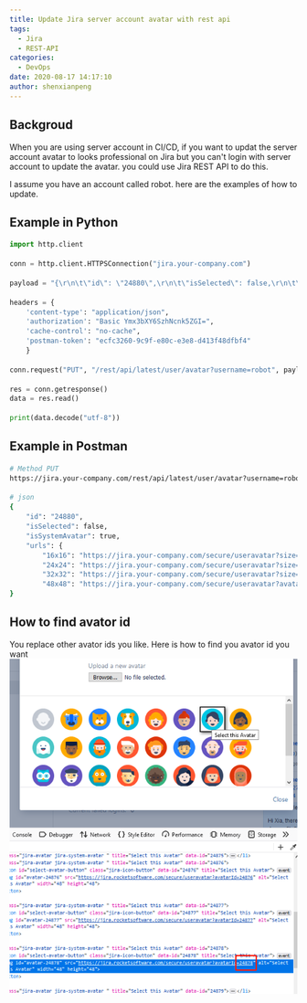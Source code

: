 ```yaml
---
title: Update Jira server account avatar with rest api
tags:
  - Jira
  - REST-API
categories:
  - DevOps
date: 2020-08-17 14:17:10
author: shenxianpeng
---
```


## Backgroud

When you are using server account in CI/CD, if you want to updat the server account avatar to looks professional on Jira but you can't login with server account to update the avatar. you could use Jira REST API to do this.

I assume you have an account called robot. here are the examples of how to update.

## Example in Python

```python
import http.client

conn = http.client.HTTPSConnection("jira.your-company.com")

payload = "{\r\n\t\"id\": \"24880\",\r\n\t\"isSelected\": false,\r\n\t\"isSystemAvatar\": true,\r\n\t\"urls\": {\r\n\t\t\"16x16\": \"https://jira.your-company.com/secure/useravatar?size=xsmall&avatarId=24880\",\r\n\t\t\"24x24\": \"https://jira.your-company.com/secure/useravatar?size=small&avatarId=24880\",\r\n\t\t\"32x32\": \"https://jira.your-company.com/secure/useravatar?size=medium&avatarId=24880\",\r\n\t\t\"48x48\": \"https://jira.your-company.com/secure/useravatar?avatarId=24880\"}\r\n}"

headers = {
    'content-type': "application/json",
    'authorization': "Basic Ymx3bXY6SzhNcnk5ZGI=",
    'cache-control': "no-cache",
    'postman-token': "ecfc3260-9c9f-e80c-e3e8-d413f48dfbf4"
    }

conn.request("PUT", "/rest/api/latest/user/avatar?username=robot", payload, headers)

res = conn.getresponse()
data = res.read()

print(data.decode("utf-8"))
```

## Example in Postman

<!-- more -->

```bash
# Method PUT
https://jira.your-company.com/rest/api/latest/user/avatar?username=robot

# json
{
	"id": "24880",
	"isSelected": false,
	"isSystemAvatar": true,
	"urls": {
		"16x16": "https://jira.your-company.com/secure/useravatar?size=xsmall&avatarId=24880",
		"24x24": "https://jira.your-company.com/secure/useravatar?size=small&avatarId=24880",
		"32x32": "https://jira.your-company.com/secure/useravatar?size=medium&avatarId=24880",
		"48x48": "https://jira.your-company.com/secure/useravatar?avatarId=24880"}
}
```

## How to find avator id

You replace other avator ids you like. Here is how to find you avator id you want ![find avator id](udpate-jira-server-account-avatar-with-rest-api/find-avatar-id.png)